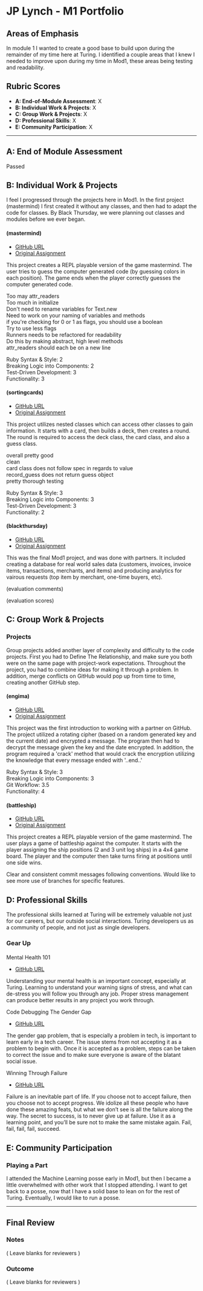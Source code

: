 # JP Lynch - M1 Portfolio

## Areas of Emphasis

In module 1 I wanted to create a good base to build upon during the remainder of my time here at Turing.  I identified a couple areas that I knew I needed to improve upon during my time in Mod1, these areas being testing and readability.

## Rubric Scores

* **A: End-of-Module Assessment**: X
* **B: Individual Work & Projects**: X
* **C: Group Work & Projects**: X
* **D: Professional Skills**: X
* **E: Community Participation**: X

-----------------------

## A: End of Module Assessment

Passed


## B: Individual Work & Projects

I feel I progressed through the projects here in Mod1. In the first project (mastermind) I first created it without any classes, and then had to adapt the code for classes.  By Black Thursday, we were planning out classes and modules before we ever began.

#### (mastermind)

* [GitHub URL](https://github.com/JPLynch35/mastermind)
* [Original Assignment](http://backend.turing.io/module1/projects/mastermind)

This project creates a REPL playable version of the game mastermind.  The user tries to guess the computer generated code (by guessing colors in each position).  The game ends when the player correctly guesses the computer generated code.

Too may attr_readers  
Too much in initialize  
Don't need to rename variables for Text.new  
Need to work on your naming of variables and methods  
if you're checking for 0 or 1 as flags, you should use a boolean  
Try to use less flags  
Runners needs to be refactored for readability  
Do this by making abstract, high level methods  
attr_readers should each be on a new line  

Ruby Syntax & Style: 2  
Breaking Logic into Components: 2  
Test-Driven Development: 3  
Functionality: 3  

#### (sortingcards)

* [GitHub URL](https://github.com/JPLynch35/SortingCards)
* [Original Assignment](http://backend.turing.io/module1/projects/sorting_cards)

This project utilizes nested classes which can access other classes to gain information.  It starts with a card, then builds a deck, then creates a round.  The round is required to access the deck class, the card class, and also a guess class.

overall pretty good  
clean  
card class does not follow spec in regards to value  
record_guess does not return guess object  
pretty thorough testing  

Ruby Syntax & Style: 3  
Breaking Logic into Components: 3  
Test-Driven Development: 3  
Functionality: 2   

#### (blackthursday)

* [GitHub URL](https://github.com/JPLynch35/black_thursday)
* [Original Assignment](http://backend.turing.io/module1/projects/black_thursday)

This was the final Mod1 project, and was done with partners.  It included creating a database for real world sales data (customers, invoices, invoice items, transactions, merchants, and items) and producing analytics for vairous requests (top item by merchant, one-time buyers, etc).

(evaluation comments)

(evaluation scores)

## C: Group Work & Projects

### Projects

Group projects added another layer of complexity and difficulty to the code projects.  First you had to Define The Relationship, and make sure you both were on the same page with project-work expectations.  Throughout the project, you had to combine ideas for making it through a problem.  In addition, merge conflicts on GitHub would pop up from time to time, creating another GitHub step. 

#### (engima)

* [GitHub URL](https://github.com/MLuce/Enigma)
* [Original Assignment](http://backend.turing.io/module1/projects/enigma)

This project was the first introduction to working with a partner on GitHub. The project utilized a rotating cipher (based on a random generated key and the current date) and encrypted a message.  The program then had to decrypt the message given the key and the date encrypted.  In addition, the program required a 'crack' method that would crack the encryption utilizing the knowledge that every message ended with '..end..'

Ruby Syntax & Style: 3  
Breaking Logic into Components: 3   
Git Workflow: 3.5  
Functionality: 4  

#### (battleship)

* [GitHub URL](https://github.com/JPLynch35/Battleship)
* [Original Assignment](http://backend.turing.io/module1/projects/battleship#start-game-sequence)

This project creates a REPL playable version of the game mastermind.  The user plays a game of battleship against the computer.  It starts with the player assigning the ship positions (2 and 3 unit log ships) in a 4x4 game board.  The player and the computer then take turns firing at positions until one side wins.

Clear and consistent commit messages following conventions. Would like to see more use of branches for specific features. 

## D: Professional Skills
The professional skills learned at Turing will be extremely valuable not just for our careers, but our outside social interactions.  Turing developers us as a community of people, and not just as single developers. 

### Gear Up
#### 

Mental Health 101
* [GitHub URL](https://github.com/turingschool/gear-up/blob/master/Mod1_Week1_mental_health_101.md)

Understanding your mental health is an important concept, especially at Turing.  Learning to understand your warning signs of stress, and what can de-stress you will follow you through any job.  Proper stress management can produce better results in any project you work through.

Code Debugging The Gender Gap
* [GitHub URL](https://github.com/turingschool/gear-up/blob/master/Mod1_Week3_Code_debugging_compact_version.md)

The gender gap problem, that is especially a problem in tech, is important to learn early in a tech career.  The issue stems from not accepting it as a problem to begin with.  Once it is accepted as a problem, steps can be taken to correct the issue and to make sure everyone is aware of the blatant social issue.

Winning Through Failure
* [GitHub URL](https://github.com/turingschool/gear-up/blob/master/m4_sessions/1804inning/winning_through_failure.md)

Failure is an inevitable part of life.  If you choose not to accept failure, then you choose not to accept progress.  We idolize all these people who have done these amazing feats, but what we don’t see is all the failure along the way.  The secret to success, is to never give up at failure.  Use it as a learning point, and you’ll be sure not to make the same mistake again.  Fail, fail, fail, fail, succeed.

## E: Community Participation

### Playing a Part

I attended the Machine Learning posse early in Mod1, but then I became a little overwhelmed with other work that I stopped attending.  I want to get back to a posse, now that I have a solid base to lean on for the rest of Turing.  Eventually, I would like to run a posse.

------------------

## Final Review

### Notes

( Leave blanks for reviewers )

### Outcome

( Leave blanks for reviewers )
